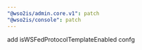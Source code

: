 ```yaml
---
"@wso2is/admin.core.v1": patch
"@wso2is/console": patch
---
```


add isWSFedProtocolTemplateEnabled confg
